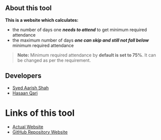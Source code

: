 ## About this tool

**This is a website which calculates:**

 - the number of days one ***needs to attend*** to get minimum required
   attendance
 - the maximum number of days ***one can skip and still not fall below*** minimum
   required attendance

> **Note:** Minimum required attendance by **default is set to 75%**. It can be changed as per the requirement.

## Developers

 - [Syed Aarish Shah](https://twitter.com/syedaarishshah)
 - [Hasaan Qari](https://www.linkedin.com/in/hasaan-qari-b33809202/)

# Links of this tool

 - [Actual Website](https://c--o.de/-/attendance/)
 - [GitHub Repository Website](https://aarishshah.github.io/Project-Attendance/)
